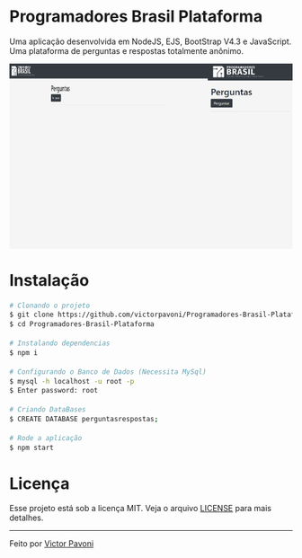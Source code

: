 # Programadores Brasil Plataforma
Uma aplicação desenvolvida em NodeJS, EJS, BootStrap V4.3 e JavaScript. Uma plataforma de perguntas e respostas totalmente anônimo.

<div style="display:flex">
<img alt="Desktop" src="https://github.com/victorpavoni/Programadores-Brasil-Plataforma/blob/main/images/progbrasil-desktop.gif" width="70%">
<img alt="Mobile" src="https://github.com/victorpavoni/Programadores-Brasil-Plataforma/blob/main/images/progbrasil-mobile.gif" width="30%">
</div>
 
# Instalação

```bash
# Clonando o projeto
$ git clone https://github.com/victorpavoni/Programadores-Brasil-Plataforma.git
$ cd Programadores-Brasil-Plataforma

# Instalando dependencias
$ npm i
 
# Configurando o Banco de Dados (Necessita MySql)
$ mysql -h localhost -u root -p
$ Enter password: root

# Criando DataBases
$ CREATE DATABASE perguntasrespostas;

# Rode a aplicação
$ npm start
```

# Licença
Esse projeto está sob a licença MIT. Veja o arquivo [LICENSE](https://github.com/victorpavoni/Programadores-Brasil-Plataforma/blob/main/LICENSE) para mais detalhes.

---

Feito por [Victor Pavoni](https://github.com/victorpavoni/)
